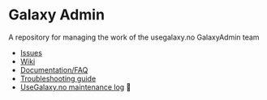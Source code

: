 # Galaxy Admin
A repository for managing the work of the usegalaxy.no GalaxyAdmin team

* [Issues](https://github.com/usegalaxy-no/galaxyadmin/issues)
* [Wiki](https://github.com/usegalaxy-no/galaxyadmin/wiki)
* [Documentation/FAQ](https://github.com/usegalaxy-no/galaxyadmin/wiki/FAQ)
* [Troubleshooting guide](https://github.com/usegalaxy-no/galaxyadmin/wiki/Troubleshooting-guide)
* [UseGalaxy.no maintenance log](https://docs.google.com/spreadsheets/d/18gfFYYuxfm572PcXfyz81BC4w3gyFhSij2OevTC2cWg)  :link:
